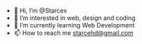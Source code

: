 - 👋 Hi, I’m @Starcex
- 👀 I’m interested in web, design and coding
- 🌱 I’m currently learning Web Development
- 📫 How to reach me starcehd@gmail.com

<!---
Starcex/Starcex is a ✨ special ✨ repository because its `README.md` (this file) appears on your GitHub profile.
You can click the Preview link to take a look at your changes.
--->
